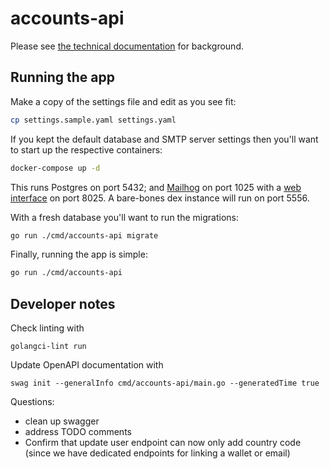 # accounts-api

Please see [the technical documentation](https://docs.dimo.zone/docs) for background.

## Running the app

Make a copy of the settings file and edit as you see fit:

```sh
cp settings.sample.yaml settings.yaml
```

If you kept the default database and SMTP server settings then you'll want to start up the respective containers:

```sh
docker-compose up -d
```

This runs Postgres on port 5432; and [Mailhog](https://github.com/mailhog/MailHog) on port 1025 with a [web interface](http://localhost:8025) on port 8025. A bare-bones dex instance will run on port 5556.

With a fresh database you'll want to run the migrations:

```sh
go run ./cmd/accounts-api migrate
```

Finally, running the app is simple:

```sh
go run ./cmd/accounts-api
```

## Developer notes

Check linting with

```
golangci-lint run
```

Update OpenAPI documentation with

```
swag init --generalInfo cmd/accounts-api/main.go --generatedTime true
```

Questions:

- clean up swagger
- address TODO comments
- Confirm that update user endpoint can now only add country code (since we have dedicated endpoints for linking a wallet or email)

